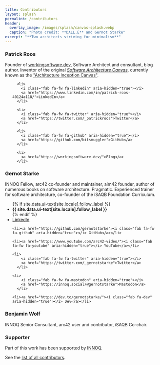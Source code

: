 ```yaml
---
title: Contributors
layout: splash
permalink: /contributors
header:
  overlay_image: /images/splash/canvas-splash.webp
  caption: "Photo credit: **DALL.E** and Gernot Starke"
excerpt: "**Two architects striving for minimalism**"
---
```


### Patrick Roos
Founder of [workingsoftware.dev](https://workingsoftware.dev), Software Architect and consultant, blog author. Inventor of the original [_Software Architecture Canvas_](https://www.workingsoftware.dev/software-architecture-canvas/), currently known as the ["Architecture Inception Canvas"](https://canvas.arc42.org/inception-canvas).

<div class="page__footer-follow">
  <ul class="social-icons">

      <li>
        <i class="fab fa-fw fa-linkedin" aria-hidden="true"></i>
        <a href="https://www.linkedin.com/in/patrick-roos-40124a118/">LinkedIn</a>
      </li>

      <li>
        <i class="fab fa-fw fa-twitter" aria-hidden="true"></i>
        <a href="https://twitter.com/_patrickroos">Twitter</a>
      </li>

      <li>
        <i class="fab fa-fw fa-github" aria-hidden="true"></i>
        <a href="https://github.com/bitsmuggler">GitHub</a>
      </li>

      <li>
        <a href="https://workingsoftware.dev/">Blog</a>
      </li>
  </ul>
</div>

### Gernot Starke
INNOQ Fellow, arc42 co-founder and maintainer, aim42 founder, author of numerous books on software architecture.
Pragmatic. Experienced trainer for software architecture, co-founder of the iSAQB Foundation Curriculum.

<div class="page__footer-follow">
<ul class="social-icons">
    {% if site.data.ui-text[site.locale].follow_label %}
    <li><strong>{{ site.data.ui-text[site.locale].follow_label }}</strong></li>
    {% endif %}
    <li><a href="https://linkedin.com/in/gernotstarke">
      <i class="fab fa-fw fa-linkedin" aria-hidden="true"></i> LinkedIn</a></li>

    
    <li><a href="https://github.com/gernotstarke"><i class="fab fa-fw fa-github" aria-hidden="true"></i> GitHub</a></li>

    <li><a href="https://www.youtube.com/arc42-video/"><i class="fab fa-fw fa-youtube" aria-hidden="true"></i> YouTube</a></li>

    <li>
        <i class="fab fa-fw fa-twitter" aria-hidden="true"></i>
        <a href="https://twitter.com/_gernotstarke">Twitter</a>
      </li>

    <li>
        <i class="fab fa-fw fa-mastodon" aria-hidden="true"></i>
        <a href="https://innoq.social/@gernotstarke">Mastodon</a>
      </li>

    <li><a href="https://dev.to/gernotstarke/"><i class="fab fa-dev" aria-hidden="true"></i> Dev</a></li>
</ul>
</div>

### Benjamin Wolf
INNOQ Senior Consultant, arc42 user and contributor, iSAQB Co-chair.


### Supporter

Part of this work has been supported by [INNOQ](https://innoq.com).

See the [list of all contributors](https://github.com/arc42/canvas.arc42.org-site/graphs/contributors).